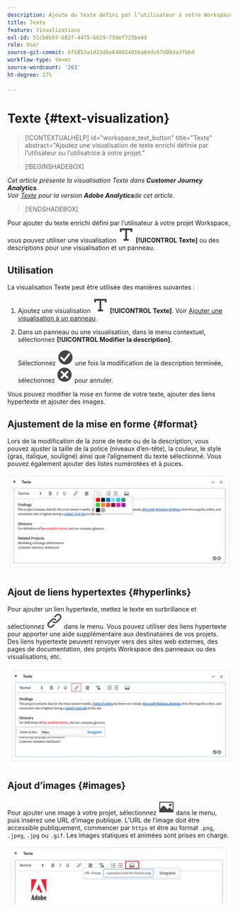 ```yaml
---
description: Ajoute du texte défini par l’utilisateur à votre Workspace.
title: Texte
feature: Visualizations
exl-id: 51cb6b57-682f-4475-b829-75def725be43
role: User
source-git-commit: bf5853a1d23d6e648024016a64dc67d09da3fbb4
workflow-type: tm+mt
source-wordcount: '263'
ht-degree: 27%

---
```


# Texte {#text-visualization}

<!-- markdownlint-disable MD034 -->

>[!CONTEXTUALHELP]
>id="workspace_text_button"
>title="Texte"
>abstract="Ajoutez une visualisation de texte enrichi définie par l’utilisateur ou l’utilisatrice à votre projet."

<!-- markdownlint-enable MD034 -->


>[!BEGINSHADEBOX]

*Cet article présente la visualisation Texte dans **Customer Journey Analytics**.<br/>Voir [Texte](https://experienceleague.adobe.com/en/docs/analytics/analyze/analysis-workspace/visualizations/text) pour la version **Adobe Analytics**de cet article.*

>[!ENDSHADEBOX]


Pour ajouter du texte enrichi défini par l’utilisateur à votre projet Workspace, vous pouvez utiliser une visualisation ![Texte](/help/assets/icons/Text.svg) **[!UICONTROL Texte]** ou des descriptions pour une visualisation et un panneau.

## Utilisation

La visualisation Texte peut être utilisée des manières suivantes :

1. Ajoutez une visualisation ![Texte](/help/assets/icons/Text.svg) **[!UICONTROL Texte]**. Voir [Ajouter une visualisation à un panneau](freeform-analysis-visualizations.md#add-visualizations-to-a-panel).

1. Dans un panneau ou une visualisation, dans le menu contextuel, sélectionnez **[!UICONTROL Modifier la description]**.

   Sélectionnez ![CheckmarkCircle](/help/assets/icons/CheckmarkCircle.svg) une fois la modification de la description terminée, sélectionnez ![CloseCircle](/help/assets/icons/CloseCircle.svg) pour annuler.

Vous pouvez modifier la mise en forme de votre texte, ajouter des liens hypertexte et ajouter des images.

## Ajustement de la mise en forme {#format}

Lors de la modification de la zone de texte ou de la description, vous pouvez ajuster la taille de la police (niveaux d’en-tête), la couleur, le style (gras, italique, souligné) ainsi que l’alignement du texte sélectionné. Vous pouvez également ajouter des listes numérotées et à puces.

![Options de texte d’un projet Workspace mettant en surbrillance la palette de couleurs du texte.](assets/format.png)

## Ajout de liens hypertextes {#hyperlinks}

Pour ajouter un lien hypertexte, mettez le texte en surbrillance et sélectionnez ![Lien](/help/assets/icons/Link.svg) dans le menu. Vous pouvez utiliser des liens hypertexte pour apporter une aide supplémentaire aux destinataires de vos projets. Des liens hypertexte peuvent renvoyer vers des sites web externes, des pages de documentation, des projets Workspace [](/help/analysis-workspace/curate-share/shareable-links.md) des panneaux ou des visualisations, etc.

![Options de texte avec l’icône de lien mise en surbrillance.](assets/hyperlink.png)

## Ajout d’images {#images}

Pour ajouter une image à votre projet, sélectionnez ![Image](/help/assets/icons/Image.svg) dans le menu, puis insérez une URL d’image publique. L’URL de l’image doit être accessible publiquement, commencer par `https` et être au format `.png`, `.jpeg`, `.jpg` ou `.gif`. Les images statiques et animées sont prises en charge.

![Options de texte avec l’icône d’image sélectionnée.](assets/image.png)
